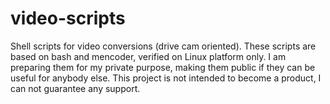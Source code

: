 # video-scripts
Shell scripts for video conversions (drive cam oriented).
These scripts are based on bash and mencoder, verified on Linux platform only.
I am preparing them for my private purpose, making them public if they can be
useful for anybody else. This project is not intended to become a product,
I can not guarantee any support.
